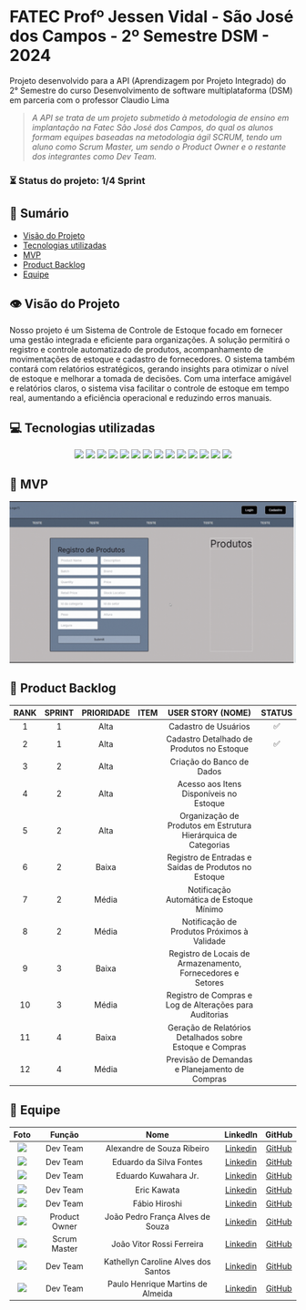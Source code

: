 # FATEC Profº Jessen Vidal - São José dos Campos - 2º Semestre DSM - 2024

<p>Projeto desenvolvido para a API (Aprendizagem por Projeto Integrado) do 2° Semestre do curso Desenvolvimento de software multiplataforma (DSM) em parceria com o professor Claudio Lima<p>

> _A API se trata de um projeto submetido à metodologia de ensino em implantação na Fatec São José dos Campos, do qual os alunos formam equipes baseadas na metodologia ágil SCRUM, tendo um aluno como Scrum Master, um sendo o Product Owner e o restante dos integrantes como Dev Team._



###  ⏳ Status do projeto: 1/4 Sprint 
    

## 📑 Sumário
- [Visão do Projeto](#visao-do-projeto)
- [Tecnologias utilizadas](#tecnologias)
- [MVP](#mvp)
- [Product Backlog](#backlog)
- [Equipe](#equipe)

## 👁 Visão do Projeto <a name="visao-do-projeto"></a>
<p>Nosso projeto é um Sistema de Controle de Estoque focado em fornecer uma gestão integrada e eficiente para organizações. A solução permitirá o registro e controle automatizado de produtos, acompanhamento de movimentações de estoque e cadastro de fornecedores. O sistema também contará com relatórios estratégicos, gerando insights para otimizar o nível de estoque e melhorar a tomada de decisões. Com uma interface amigável e relatórios claros, o sistema visa facilitar o controle de estoque em tempo real, aumentando a eficiência operacional e reduzindo erros manuais.</p> 

## 💻 Tecnologias utilizadas <a name="tecnologias"></a>
<div align="center">
<img src="https://img.shields.io/badge/Discord-7289DA?style=for-the-badge&logo=discord&logoColor=black&color=2271B3">
<img src="https://img.shields.io/badge/Figma-F24E1E?style=for-the-badge&logo=figma&logoColor=black&color=2271B3">
<img src="https://img.shields.io/badge/GitHub-100000?style=for-the-badge&logo=github&logoColor=black&color=2271B3">
<img src="https://img.shields.io/badge/Jira-217346?style=for-the-badge&logo=Jira&logoColor=black&color=2271B3">
<img src="https://img.shields.io/badge/Microsoft_Teams-6264A7?style=for-the-badge&logo=microsoft-teams&logoColor=black&color=2271B3">
<img src="https://img.shields.io/badge/Photoshop-239120?style=for-the-badge&logo=adobe-photoshop&logoColor=black&color=2271B3">
<img src="https://img.shields.io/badge/Canva-239120?&style=for-the-badge&logo=canva&logoColor=black&color=2271B3">
<img src="https://img.shields.io/badge/Microsoft Excel-000000?style=for-the-badge&logo=microsoft-excel&logoColor=black&color=2271B3">
<img src="https://img.shields.io/badge/html5-000000?style=for-the-badge&logo=html5&logoColor=black&color=2271B3">
<img src="https://img.shields.io/badge/css3-000000?style=for-the-badge&logo=css3&logoColor=black&color=2271B3">
<img src="https://img.shields.io/badge/prisma-000000?style=for-the-badge&logo=prisma&logoColor=black&color=2271B3">
<img src="https://img.shields.io/badge/typescript-000000?style=for-the-badge&logo=typescript&logoColor=black&color=2271B3">
<img src="https://img.shields.io/badge/javascript-000000?style=for-the-badge&logo=javascript&logoColor=black&color=2271B3">
<img src="https://img.shields.io/badge/node.js-000000?style=for-the-badge&logo=node.js&logoColor=black&color=2271B3">


</div>

## 📌 MVP <a name="mvp"><a>
<img src="https://github.com/EquipeSkyfall/API_2Semestre/blob/main/docs/sprint/sprint1_mvp.gif">

## 📜 Product Backlog <a name="backlog"><a>

| RANK | SPRINT | PRIORIDADE | ITEM | USER STORY (NOME) | STATUS |
| :---: | :----: | :--------: | :--: | :----------------------------: | :----: |
| 1   |   1    |   Alta      |      | Cadastro de Usuários                    | ✅     |
| 2   |   1    |   Alta      |      | Cadastro Detalhado de Produtos no Estoque | ✅     |
| 3   |   2    |   Alta      |      | Criação do Banco de Dados               |        |
| 4   |   2    |   Alta      |      | Acesso aos Itens Disponíveis no Estoque |        |
| 5   |   2    |   Alta      |      | Organização de Produtos em Estrutura Hierárquica de Categorias |        |
| 6   |   2    |   Baixa     |      | Registro de Entradas e Saídas de Produtos no Estoque |        |
| 7  |   2    |   Média     |      | Notificação Automática de Estoque Mínimo |        |
| 8  |   2    |   Média     |      | Notificação de Produtos Próximos à Validade |        |
| 9   |   3    |   Baixa     |      | Registro de Locais de Armazenamento, Fornecedores e Setores |        |
| 10  |   3    |   Média     |      | Registro de Compras e Log de Alterações para Auditorias |        |
| 11   |   4    |   Baixa     |      | Geração de Relatórios Detalhados sobre Estoque e Compras |        |
| 12  |   4    |   Média     |      | Previsão de Demandas e Planejamento de Compras |        |


## 👥 Equipe <a name="equipe"><a>
|  Foto        |     Função    |           Nome            |                            LinkedIn                            |                      GitHub                       |
| :----: | :-----------: | :-----------------------: | :------------------------------------------------------------: | :-----------------------------------------------: |
| <img src="https://avatars.githubusercontent.com/u/160600262?v=4" width="75px"> | Dev Team      | Alexandre de Souza Ribeiro  |  [Linkedin](https://www.linkedin.com/in/alexandre-ribeiro-b3b931111)  | [GitHub](https://github.com/AlexandreFatec)    |
| <img src="https://avatars.githubusercontent.com/u/160733714?v=4" width="75px"> | Dev Team  | Eduardo da Silva Fontes | [Linkedin](https://www.linkedin.com/in/eduardo-da-silva-fontes/)  | [GitHub](https://github.com/DuuhZero)           |
| <img src="https://avatars.githubusercontent.com/u/162118889?v=4" width="75px"> | Dev Team | Eduardo Kuwahara Jr. |  [Linkedin](https://www.linkedin.com/in/eduardo-kuwahara-3b2267303/)  | [GitHub](https://github.com/EduardoKuwahara) |
| <img src="https://avatars.githubusercontent.com/u/161594793?v=4" width="75px"> | Dev Team      | Eric Kawata |  [Linkedin](https://www.linkedin.com/in/eric-kawata-99678b302/)  | [GitHub](https://github.com/ericFatec)    |
| <img src="https://avatars.githubusercontent.com/u/144804717?v=4" width="75px"> | Dev Team      | Fábio Hiroshi |  [Linkedin](https://www.linkedin.com/in/f%C3%A1bio-hiroshi-5393a51a0)  | [GitHub](https://github.com/FabioHiros)    |
| <img src="https://avatars.githubusercontent.com/u/119539664?v=4" width="75px">|Product Owner| João Pedro França Alves de Souza |  [Linkedin](https://www.linkedin.com/in/joão-pedro-frança-alves-de-souza-8700a62b3/)  | [GitHub](https://github.com/jofran2001)  |
| <img src="https://avatars.githubusercontent.com/u/162117916?v=4" width="75px"> | Scrum Master  | João Vitor Rossi Ferreira |  [Linkedin](https://www.linkedin.com/in/joão-rossi-7311a0301/)  | [GitHub](https://github.com/rossilindo)    |
| <img src="https://avatars.githubusercontent.com/u/95691713?v=4" width="75px"> | Dev Team      | Kathellyn Caroline Alves dos Santos |  [Linkedin](https://www.linkedin.com/in/kathellyn-caroline-a562101b9)  | [GitHub](https://github.com/CarolineKathellyn)    |
| <img src="https://avatars.githubusercontent.com/u/162117908?v=4" width="75px"> | Dev Team      | Paulo Henrique Martins de Almeida |  [Linkedin](https://www.linkedin.com/in/paulo-almeida-3102452a7/)  | [GitHub](https://github.com/pauloalmeida46)    |



